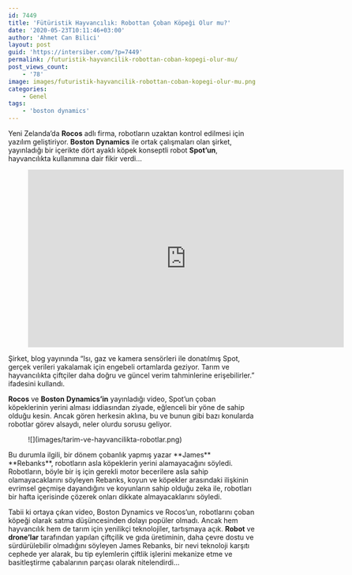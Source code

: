 ```yaml
---
id: 7449
title: 'Fütüristik Hayvancılık: Robottan Çoban Köpeği Olur mu?'
date: '2020-05-23T10:11:46+03:00'
author: 'Ahmet Can Bilici'
layout: post
guid: 'https://intersiber.com/?p=7449'
permalink: /futuristik-hayvancilik-robottan-coban-kopegi-olur-mu/
post_views_count:
    - '78'
image: images/futuristik-hayvancilik-robottan-coban-kopegi-olur-mu.png
categories:
    - Genel
tags:
    - 'boston dynamics'
---
```


Yeni Zelanda’da **Rocos** adlı firma, robotların uzaktan kontrol edilmesi için yazılım geliştiriyor. **Boston** **Dynamics** ile ortak çalışmaları olan şirket, yayınladığı bir içerikte dört ayaklı köpek konseptli robot **Spot’un**, hayvancılıkta kullanımına dair fikir verdi…

<figure class="wp-block-embed-youtube wp-block-embed is-type-video is-provider-youtube wp-embed-aspect-16-9 wp-has-aspect-ratio"><div class="wp-block-embed__wrapper"><span class="embed-youtube" style="text-align:center; display: block;"><iframe allowfullscreen="true" class="youtube-player" height="360" src="https://www.youtube.com/embed/RBLnAhzPpTQ?version=3&rel=1&fs=1&autohide=2&showsearch=0&showinfo=1&iv_load_policy=1&wmode=transparent" style="border:0;" width="640"></iframe></span></div></figure>Şirket, blog yayınında “Isı, gaz ve kamera sensörleri ile donatılmış Spot, gerçek verileri yakalamak için engebeli ortamlarda geziyor. Tarım ve hayvancılıkta çiftçiler daha doğru ve güncel verim tahminlerine erişebilirler.” ifadesini kullandı.

**Rocos** ve **Boston** **Dynamics’in** yayınladığı video, Spot’un çoban köpeklerinin yerini alması iddiasından ziyade, eğlenceli bir yöne de sahip olduğu kesin. Ancak gören herkesin aklına, bu ve bunun gibi bazı konularda robotlar görev alsaydı, neler olurdu sorusu geliyor.

<figure class="wp-block-image size-large">![](images/tarim-ve-hayvancilikta-robotlar.png)</figure>Bu durumla ilgili, bir dönem çobanlık yapmış yazar **James** **Rebanks**, robotların asla köpeklerin yerini alamayacağını söyledi. Robotların, böyle bir iş için gerekli motor becerilere asla sahip olamayacaklarını söyleyen Rebanks, koyun ve köpekler arasındaki ilişkinin evrimsel geçmişe dayandığını ve koyunların sahip olduğu zeka ile, robotları bir hafta içerisinde çözerek onları dikkate almayacaklarını söyledi.

Tabii ki ortaya çıkan video, Boston Dynamics ve Rocos’un, robotlarını çoban köpeği olarak satma düşüncesinden dolayı popüler olmadı. Ancak hem hayvancılık hem de tarım için yenilikçi teknolojiler, tartışmaya açık. **Robot** ve **drone’lar** tarafından yapılan çiftçilik ve gıda üretiminin, daha çevre dostu ve sürdürülebilir olmadığını söyleyen James Rebanks, bir nevi teknoloji karşıtı cephede yer alarak, bu tip eylemlerin çiftlik işlerini mekanize etme ve basitleştirme çabalarının parçası olarak nitelendirdi…